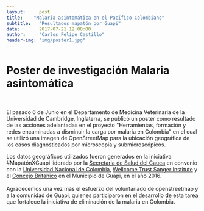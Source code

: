 ```yaml
---
layout:     post
title:    "Malaria asintomática en el Pacífico Colombiano"
subtitle:   "Resultados mapatón por Guapi"
date:       2017-07-21 12:00:00
author:     "Carlos Felipe Castillo"
header-img: "img/poster1.jpg"
---
```

<h1> Poster de investigación Malaria asintomática </h1>
<br>

<p align="justify">

El pasado 6 de Junio en el Departamento de Medicina Veterinaria de la Universidad de Cambridge, Inglaterra, se publicó un poster como resultado de las acciones adelantadas en el proyecto "Herramientas, formación y redes encaminadas a disminuir la carga por malaria en Colombia" en el cual se utilizó una imagen de OpenStreetMap para la ubicación geográfica de los casos diagnosticados por microscopia y submicroscópicos.
<br>
<img src="{{ site.baseurl }}/img/universidad.jpg" align="center"  alt="">
<br>
<img src="{{ site.baseurl }}/img/muro.jpg" align="center"  alt="">
<br>

Los datos geográficos utilizados fueron generados en la iniciativa #MapatónXGuapi liderado por la <a href="http://saludcauca.gov.co/">Secretaria de Salud del Cauca</a> en convenio con la <a href="http://unal.edu.co/">Universidad Nacional de Colombia</a>, <a href="http://www.sanger.ac.uk/">Wellcome Trust Sanger Institute</a> y el <a href="https://www.britishcouncil.org/">Concejo Britanico</a> en el Municipio de Guapi, en el año 2016.
<br>
<img src="{{ site.baseurl }}/img/poster.jpg" align="center"  alt="">
<br>
<img src="{{ site.baseurl }}/img/poster1.jpg" align="center"  alt="">
<br>
<br>
Agradecemos una vez más el esfuerzo del voluntariado de openstreetmap y a la comunidad de Guapi, quienes participaron en el desarrollo de esta tarea que fortalece la iniciativa de eliminación de la malaria en Colombia.
